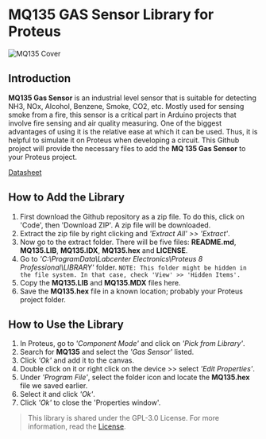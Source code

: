 # MQ135 GAS Sensor Library for Proteus
![MQ135 Cover](https://user-images.githubusercontent.com/46389631/158180120-b73300f6-2fd1-4196-9330-287b75797e46.png)

## Introduction
**MQ135 Gas Sensor** is an industrial level sensor that is suitable for detecting NH3, NOx, Alcohol, Benzene, Smoke, CO2, etc. Mostly used for sensing smoke from a fire, this sensor is a critical part in Arduino projects that involve fire sensing and air quality measuring. One of the biggest advantages of using it is the relative ease at which it can be used. Thus, it is helpful to simulate it on Proteus when developing a circuit. This Github project will provide the necessary files to add the **MQ 135 Gas Sensor** to your Proteus project.

[Datasheet](https://www.olimex.com/Products/Components/Sensors/Gas/SNS-MQ135/resources/SNS-MQ135.pdf)

## How to Add the Library
1. First download the Github repository as a zip file. To do this, click on 'Code', then 'Download ZIP'. A zip file will be downloaded.
2. Extract the zip file by right clicking and *'Extract All' >> 'Extract'*.
3. Now go to the extract folder. There will be five files: **README.md**, **MQ135.LIB**, **MQ135.IDX**, **MQ135.hex** and **LICENSE**.
4. Go to *'C:\ProgramData\Labcenter Electronics\Proteus 8 Professional\LIBRARY'* folder. `NOTE: This folder might be hidden in the file system. In that case, check 'View' >> 'Hidden Items'.`
5. Copy the **MQ135.LIB** and **MQ135.MDX** files here.
6. Save the **MQ135.hex** file in a known location; probably your Proteus project folder.

## How to Use the Library
1. In Proteus, go to *'Component Mode'* and click on *'Pick from Library'*.
2. Search for **MQ135** and select the *'Gas Sensor'* listed.
3. Click *'Ok'* and add it to the canvas.
4. Double click on it or right click on the device >> select *'Edit Properties'*.
5. Under *'Program File'*, select the folder icon and locate the **MQ135.hex** file we saved earlier.
6. Select it and click *'Ok'*.
7. Click *'Ok'* to close the 'Properties window'.

> This library is shared under the GPL-3.0 License. For more information, read the [License](https://github.com/asankaSovis/MQ135-GAS-Sensor-Library-Proteus/blob/main/LICENSE).
